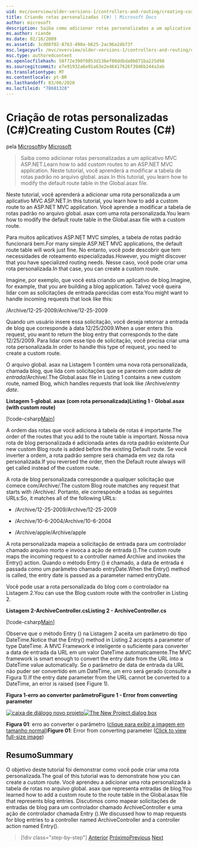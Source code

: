 ```yaml
---
uid: mvc/overview/older-versions-1/controllers-and-routing/creating-custom-routes-cs
title: Criando rotas personalizadas (C#) | Microsoft Docs
author: microsoft
description: Saiba como adicionar rotas personalizadas a um aplicativo MVC ASP.NET. Neste tutorial, você aprenderá a modificar a tabela de rotas padrão no arquivo global. asax.
ms.author: riande
ms.date: 02/16/2009
ms.assetid: 3cd08f02-8763-490a-b625-2ac96a24b73f
msc.legacyurl: /mvc/overview/older-versions-1/controllers-and-routing/creating-custom-routes-cs
msc.type: authoredcontent
ms.openlocfilehash: 58f72e390f0053d136ef00ddbda0b071ba225d98
ms.sourcegitcommit: e7e91932a6e91a63e2e46417626f39d6b244a3ab
ms.translationtype: MT
ms.contentlocale: pt-BR
ms.lasthandoff: 03/06/2020
ms.locfileid: "78601328"
---
```

# <a name="creating-custom-routes-c"></a><span data-ttu-id="49ed0-104">Criação de rotas personalizadas (C#)</span><span class="sxs-lookup"><span data-stu-id="49ed0-104">Creating Custom Routes (C#)</span></span>

<span data-ttu-id="49ed0-105">pela [Microsoft](https://github.com/microsoft)</span><span class="sxs-lookup"><span data-stu-id="49ed0-105">by [Microsoft](https://github.com/microsoft)</span></span>

> <span data-ttu-id="49ed0-106">Saiba como adicionar rotas personalizadas a um aplicativo MVC ASP.NET.</span><span class="sxs-lookup"><span data-stu-id="49ed0-106">Learn how to add custom routes to an ASP.NET MVC application.</span></span> <span data-ttu-id="49ed0-107">Neste tutorial, você aprenderá a modificar a tabela de rotas padrão no arquivo global. asax.</span><span class="sxs-lookup"><span data-stu-id="49ed0-107">In this tutorial, you learn how to modify the default route table in the Global.asax file.</span></span>

<span data-ttu-id="49ed0-108">Neste tutorial, você aprenderá a adicionar uma rota personalizada a um aplicativo MVC ASP.NET.</span><span class="sxs-lookup"><span data-stu-id="49ed0-108">In this tutorial, you learn how to add a custom route to an ASP.NET MVC application.</span></span> <span data-ttu-id="49ed0-109">Você aprende a modificar a tabela de rotas padrão no arquivo global. asax com uma rota personalizada.</span><span class="sxs-lookup"><span data-stu-id="49ed0-109">You learn how to modify the default route table in the Global.asax file with a custom route.</span></span>

<span data-ttu-id="49ed0-110">Para muitos aplicativos ASP.NET MVC simples, a tabela de rotas padrão funcionará bem.</span><span class="sxs-lookup"><span data-stu-id="49ed0-110">For many simple ASP.NET MVC applications, the default route table will work just fine.</span></span> <span data-ttu-id="49ed0-111">No entanto, você pode descobrir que tem necessidades de roteamento especializadas.</span><span class="sxs-lookup"><span data-stu-id="49ed0-111">However, you might discover that you have specialized routing needs.</span></span> <span data-ttu-id="49ed0-112">Nesse caso, você pode criar uma rota personalizada.</span><span class="sxs-lookup"><span data-stu-id="49ed0-112">In that case, you can create a custom route.</span></span>

<span data-ttu-id="49ed0-113">Imagine, por exemplo, que você está criando um aplicativo de blog.</span><span class="sxs-lookup"><span data-stu-id="49ed0-113">Imagine, for example, that you are building a blog application.</span></span> <span data-ttu-id="49ed0-114">Talvez você queira lidar com as solicitações de entrada parecidas com esta:</span><span class="sxs-lookup"><span data-stu-id="49ed0-114">You might want to handle incoming requests that look like this:</span></span>

<span data-ttu-id="49ed0-115">/Archive/12-25-2009</span><span class="sxs-lookup"><span data-stu-id="49ed0-115">/Archive/12-25-2009</span></span>

<span data-ttu-id="49ed0-116">Quando um usuário insere essa solicitação, você deseja retornar a entrada de blog que corresponde à data 12/25/2009.</span><span class="sxs-lookup"><span data-stu-id="49ed0-116">When a user enters this request, you want to return the blog entry that corresponds to the date 12/25/2009.</span></span> <span data-ttu-id="49ed0-117">Para lidar com esse tipo de solicitação, você precisa criar uma rota personalizada.</span><span class="sxs-lookup"><span data-stu-id="49ed0-117">In order to handle this type of request, you need to create a custom route.</span></span>

<span data-ttu-id="49ed0-118">O arquivo global. asax na Listagem 1 contém uma nova rota personalizada, chamada blog, que lida com solicitações que se parecem com a*data de entrada*/Archive/.</span><span class="sxs-lookup"><span data-stu-id="49ed0-118">The Global.asax file in Listing 1 contains a new custom route, named Blog, which handles requests that look like /Archive/*entry date*.</span></span>

<span data-ttu-id="49ed0-119">**Listagem 1-global. asax (com rota personalizada)**</span><span class="sxs-lookup"><span data-stu-id="49ed0-119">**Listing 1 - Global.asax (with custom route)**</span></span>

[!code-csharp[Main](creating-custom-routes-cs/samples/sample1.cs)]

<span data-ttu-id="49ed0-120">A ordem das rotas que você adiciona à tabela de rotas é importante.</span><span class="sxs-lookup"><span data-stu-id="49ed0-120">The order of the routes that you add to the route table is important.</span></span> <span data-ttu-id="49ed0-121">Nossa nova rota de blog personalizada é adicionada antes da rota padrão existente.</span><span class="sxs-lookup"><span data-stu-id="49ed0-121">Our new custom Blog route is added before the existing Default route.</span></span> <span data-ttu-id="49ed0-122">Se você inverter a ordem, a rota padrão sempre será chamada em vez da rota personalizada.</span><span class="sxs-lookup"><span data-stu-id="49ed0-122">If you reversed the order, then the Default route always will get called instead of the custom route.</span></span>

<span data-ttu-id="49ed0-123">A rota de blog personalizada corresponde a qualquer solicitação que comece com/Archive/.</span><span class="sxs-lookup"><span data-stu-id="49ed0-123">The custom Blog route matches any request that starts with /Archive/.</span></span> <span data-ttu-id="49ed0-124">Portanto, ele corresponde a todas as seguintes URLs:</span><span class="sxs-lookup"><span data-stu-id="49ed0-124">So, it matches all of the following URLs:</span></span>

- <span data-ttu-id="49ed0-125">/Archive/12-25-2009</span><span class="sxs-lookup"><span data-stu-id="49ed0-125">/Archive/12-25-2009</span></span>

- <span data-ttu-id="49ed0-126">/Archive/10-6-2004</span><span class="sxs-lookup"><span data-stu-id="49ed0-126">/Archive/10-6-2004</span></span>

- <span data-ttu-id="49ed0-127">/Archive/apple</span><span class="sxs-lookup"><span data-stu-id="49ed0-127">/Archive/apple</span></span>

<span data-ttu-id="49ed0-128">A rota personalizada mapeia a solicitação de entrada para um controlador chamado arquivo morto e invoca a ação de entrada ().</span><span class="sxs-lookup"><span data-stu-id="49ed0-128">The custom route maps the incoming request to a controller named Archive and invokes the Entry() action.</span></span> <span data-ttu-id="49ed0-129">Quando o método Entry () é chamado, a data de entrada é passada como um parâmetro chamado entryDate.</span><span class="sxs-lookup"><span data-stu-id="49ed0-129">When the Entry() method is called, the entry date is passed as a parameter named entryDate.</span></span>

<span data-ttu-id="49ed0-130">Você pode usar a rota personalizada do blog com o controlador na Listagem 2.</span><span class="sxs-lookup"><span data-stu-id="49ed0-130">You can use the Blog custom route with the controller in Listing 2.</span></span>

<span data-ttu-id="49ed0-131">**Listagem 2-ArchiveController.cs**</span><span class="sxs-lookup"><span data-stu-id="49ed0-131">**Listing 2 - ArchiveController.cs**</span></span>

[!code-csharp[Main](creating-custom-routes-cs/samples/sample2.cs)]

<span data-ttu-id="49ed0-132">Observe que o método Entry () na Listagem 2 aceita um parâmetro do tipo DateTime.</span><span class="sxs-lookup"><span data-stu-id="49ed0-132">Notice that the Entry() method in Listing 2 accepts a parameter of type DateTime.</span></span> <span data-ttu-id="49ed0-133">A MVC Framework é inteligente o suficiente para converter a data de entrada da URL em um valor DateTime automaticamente.</span><span class="sxs-lookup"><span data-stu-id="49ed0-133">The MVC framework is smart enough to convert the entry date from the URL into a DateTime value automatically.</span></span> <span data-ttu-id="49ed0-134">Se o parâmetro de data de entrada da URL não puder ser convertido em um DateTime, um erro será gerado (consulte a Figura 1).</span><span class="sxs-lookup"><span data-stu-id="49ed0-134">If the entry date parameter from the URL cannot be converted to a DateTime, an error is raised (see Figure 1).</span></span>

<span data-ttu-id="49ed0-135">**Figura 1-erro ao converter parâmetro**</span><span class="sxs-lookup"><span data-stu-id="49ed0-135">**Figure 1 - Error from converting parameter**</span></span>

<span data-ttu-id="49ed0-136">[![caixa de diálogo novo projeto](creating-custom-routes-cs/_static/image1.jpg)](creating-custom-routes-cs/_static/image1.png)</span><span class="sxs-lookup"><span data-stu-id="49ed0-136">[![The New Project dialog box](creating-custom-routes-cs/_static/image1.jpg)](creating-custom-routes-cs/_static/image1.png)</span></span>

<span data-ttu-id="49ed0-137">**Figura 01**: erro ao converter o parâmetro ([clique para exibir a imagem em tamanho normal](creating-custom-routes-cs/_static/image2.png))</span><span class="sxs-lookup"><span data-stu-id="49ed0-137">**Figure 01**: Error from converting parameter ([Click to view full-size image](creating-custom-routes-cs/_static/image2.png))</span></span>

## <a name="summary"></a><span data-ttu-id="49ed0-138">Resumo</span><span class="sxs-lookup"><span data-stu-id="49ed0-138">Summary</span></span>

<span data-ttu-id="49ed0-139">O objetivo deste tutorial foi demonstrar como você pode criar uma rota personalizada.</span><span class="sxs-lookup"><span data-stu-id="49ed0-139">The goal of this tutorial was to demonstrate how you can create a custom route.</span></span> <span data-ttu-id="49ed0-140">Você aprendeu a adicionar uma rota personalizada à tabela de rotas no arquivo global. asax que representa entradas de blog.</span><span class="sxs-lookup"><span data-stu-id="49ed0-140">You learned how to add a custom route to the route table in the Global.asax file that represents blog entries.</span></span> <span data-ttu-id="49ed0-141">Discutimos como mapear solicitações de entradas de blog para um controlador chamado ArchiveController e uma ação de controlador chamada Entry ().</span><span class="sxs-lookup"><span data-stu-id="49ed0-141">We discussed how to map requests for blog entries to a controller named ArchiveController and a controller action named Entry().</span></span>

> [!div class="step-by-step"]
> <span data-ttu-id="49ed0-142">[Anterior](aspnet-mvc-controllers-overview-cs.md)
> [Próximo](creating-a-route-constraint-cs.md)</span><span class="sxs-lookup"><span data-stu-id="49ed0-142">[Previous](aspnet-mvc-controllers-overview-cs.md)
[Next](creating-a-route-constraint-cs.md)</span></span>
